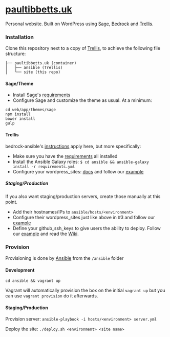 # [paultibbetts.uk](https://paultibbetts.uk)

Personal website. Built on WordPress using [Sage](https://github.com/roots/sage), [Bedrock](https://github.com/roots/bedrock) and [Trellis](https://github.com/roots/bedrock-ansible).

### Installation

Clone this repository next to a copy of [Trellis](https://github.com/roots/bedrock-ansible), to achieve the following file structure:

```
├── paultibbetts.uk (container)
│   ├── ansible (Trellis)
│   └── site (this repo)
```

#### Sage/Theme
- Install Sage's [requirements](https://github.com/roots/sage#requirements)
- Configure Sage and customize the theme as usual. At a minimum:

```
cd web/app/themes/sage
npm install
bower install
gulp
```

#### Trellis

bedrock-ansible's [instructions](https://github.com/roots/bedrock-ansible) apply here, but more specifically:

- Make sure you have the [requirements](https://github.com/roots/bedrock-ansible#requirements) all installed
- Install the Ansible Galaxy roles: `$ cd ansible && ansible-galaxy install -r requirements.yml`
- Configure your wordpress_sites: [docs](https://github.com/roots/bedrock-ansible#wp-sites) and follow our [example](https://github.com/roots/roots-example-project.com/blob/master/ansible/group_vars/development)

##### Staging/Production

If you also want staging/production servers, create those manually at this point.

- Add their hostnames/IPs to `ansible/hosts/<environment>`
- Configure their wordpress_sites just like above in #3 and follow our [example](https://github.com/roots/roots-example-project.com/blob/master/ansible/group_vars/production)
- Define your github_ssh_keys to give users the ability to deploy. Follow our [example](https://github.com/roots/roots-example-project.com/blob/master/ansible/group_vars/production#L3-L9) and read the [Wiki](https://github.com/roots/bedrock-ansible/wiki/SSH-Keys).

### Provision

Provisioning is done by [Ansible](http://www.ansible.com/home) from the `/ansible` folder

#### Development

`cd ansible && vagrant up`

Vagrant will automatically provision the box on the initial `vagrant up` but you can use `vagrant provision` do it afterwards.


#### Staging/Production

Provision server: `ansible-playbook -i hosts/<environment> server.yml`

Deploy the site: `./deploy.sh <environment> <site name>`
